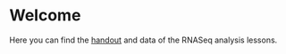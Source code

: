 # Welcome

Here you can find the [handout](./RNAseqExample.md) and data of the RNASeq analysis lessons. 

